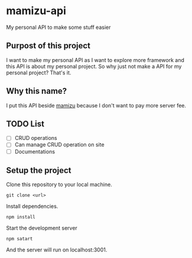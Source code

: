 # mamizu-api
 My personal API to make some stuff easier

## Purpost of this project

I want to make my personal API as I want to explore more framework and this API is about my personal project.
So why just not make a API for my personal project? That's it.

## Why this name?

I put this API beside [mamizu](https://github.com/HelloYeew/mamizu) because I don't want to pay more server fee.

## TODO List

- [ ] CRUD operations
- [ ] Can manage CRUD operation on site
- [ ] Documentations

## Setup the project

Clone this repository to your local machine.

```shell
git clone <url>
```

Install dependencies.

```shell
npm install
```

Start the development server

```shell
npm satart
```

And the server will run on localhost:3001.
